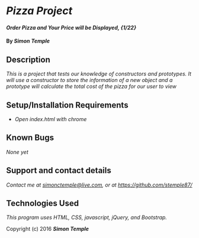 
# _Pizza Project_

#### _Order Pizza and Your Price will be Displayed, {1/22}_

#### By _**Simon Temple**_

## Description

_This is a project that tests our knowledge of constructors and prototypes. It will use a constructor to store the information of a new object and a prototype will calculate the total cost of the pizza for our user to view_

## Setup/Installation Requirements

* _Open index.html with chrome_

## Known Bugs

_None yet_

## Support and contact details

_Contact me at simonctemple@live.com, or at https://github.com/stemple87/_

## Technologies Used

_This program uses HTML, CSS, javascript, jQuery, and Bootstrap._

Copyright (c) 2016 **_Simon Temple_**
